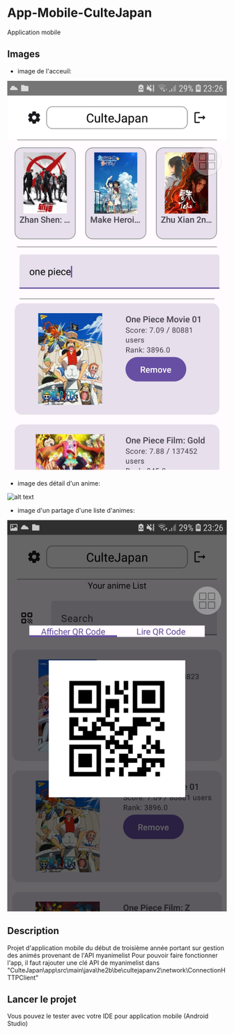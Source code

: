 # App-Mobile-CulteJapan
Application mobile 

## Images
- image de l'acceuil:
  
![alt text](https://github.com/tazznico/App-Mobile-CulteJapan/blob/main/Images/acceuil_anime.jpg)

- image des détail d'un anime:

![alt text](https://github.com/tazznico/App-Mobile-CulteJapan/blob/main/Images/d%C3%A9tails_anime.jpg)

- image d'un partage d'une liste d'animes:

![alt text](https://github.com/tazznico/App-Mobile-CulteJapan/blob/main/Images/partage_list_animes.jpg)

## Description
Projet d'application mobile du début de troisième année portant sur gestion des animés provenant de l'API myanimelist
Pour pouvoir faire fonctionner l'app, il faut rajouter une clé API de myanimelist dans "CulteJapan\app\src\main\java\he2b\be\cultejapanv2\network\ConnectionHTTPClient"

## Lancer le projet
Vous pouvez le tester avec votre IDE pour application mobile (Android Studio)

